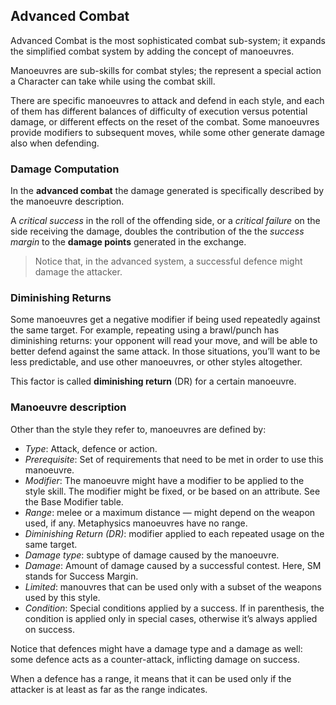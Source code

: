 ## Advanced Combat

Advanced Combat is the most sophisticated combat sub-system; it expands the
simplified combat system by adding the concept of manoeuvres.

Manoeuvres are sub-skills for combat styles; the represent a special action a
Character can take while using the combat skill.

There are specific manoeuvres to attack and defend in each style, and each of
them has different balances of difficulty of execution versus potential damage,
or different effects on the reset of the combat. Some manoeuvres provide
modifiers to subsequent moves, while some other generate damage also
when defending.

### Damage Computation

In the __advanced combat__ the damage generated is specifically described by
the manoeuvre description.

A _critical success_ in the roll of the offending side,
or a _critical failure_ on the side receiving the damage, doubles the
contribution of the the _success margin_ to the __damage points__ generated
in the exchange.

> Notice that, in the advanced system, a successful defence might damage
the attacker.

### Diminishing Returns

Some manoeuvres get a negative modifier if being used repeatedly against the same
target. For example, repeating using a brawl/punch has diminishing returns: your
opponent will read your move, and will be able to better defend against the same
attack. In those situations, you’ll want to be less predictable, and use other
manoeuvres, or other styles altogether.

This factor is called __diminishing return__ (DR) for a certain manoeuvre.

### Manoeuvre description

Other than the style they refer to, manoeuvres are defined by:

* *Type*: Attack, defence or action.
* *Prerequisite*: Set of requirements that need to be met in order to use
  this manoeuvre.
* *Modifier*: The manoeuvre might have a modifier to be applied to the style
  skill. The modifier might be fixed, or be based on an attribute. See the
  Base Modifier table.
* *Range*: melee or a maximum distance — might depend on the weapon used, if any.
  Metaphysics manoeuvres have no range.
* *Diminishing Return (DR)*: modifier applied to each repeated usage on the same
  target.
* *Damage type*: subtype of damage caused by the manoeuvre.
* *Damage*: Amount of damage caused by a successful contest. Here, SM stands
  for Success Margin.
* *Limited*: manouvres that can be used only with a subset of the weapons
 used by this style.
* *Condition*: Special conditions applied by a success. If in parenthesis, the
  condition is applied only in special cases, otherwise it’s always applied on
  success.

Notice that defences might have a damage type and a damage as well: some defence
acts as a counter-attack, inflicting damage on success.

When a defence has a range, it means that it can be used only if the attacker is
at least as far as the range indicates.
